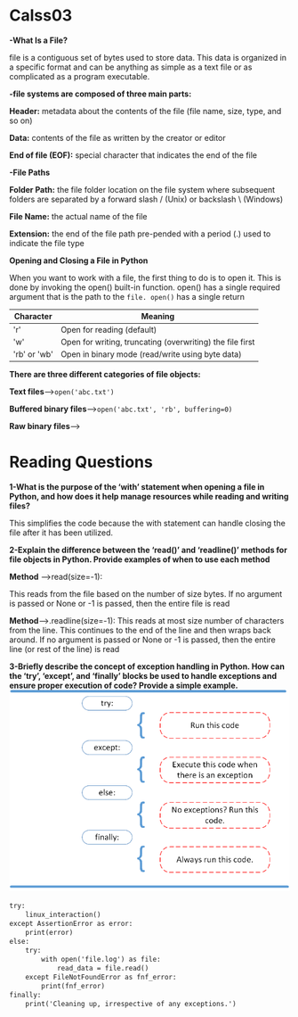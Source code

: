 # Calss03

**-What Is a File?**

file is a contiguous set of bytes used to store data. 
This data is organized in a specific format and can be anything as simple as a text file or as complicated as a program executable. 



**-file systems are composed of three main parts:**

**Header:** metadata about the contents of the file (file name, size, type, and so on)


**Data:** contents of the file as written by the creator or editor


**End of file (EOF):** special character that indicates the end of the file


**-File Paths**

**Folder Path:** the file folder location on the file system where subsequent folders are separated by a forward slash / (Unix) or backslash \ (Windows)


**File Name:** the actual name of the file


**Extension:** the end of the file path pre-pended with a period (.) used to indicate the file type

**Opening and Closing a File in Python**

When you want to work with a file, the first thing to do is to open it. This is done by invoking the open() built-in function. open() has a single required argument that is the path to the `file. open()` has a single return

| Character      | Meaning |
| -----------| ----------- |
| 'r'	      |Open for reading (default) |
| 'w'	   |Open for writing, truncating (overwriting) the file first|
|'rb' or 'wb'| Open in binary mode (read/write using byte data) |

**There are three different categories of file objects:**

**Text files**-->`open('abc.txt')`


**Buffered binary files**-->`open('abc.txt', 'rb', buffering=0)`


**Raw binary files**-->


# Reading Questions


**1-What is the purpose of the ‘with’ statement when opening a file in Python, and how does it help manage resources while reading and writing files?**

This simplifies the code because the with statement can handle closing the file after it has been utilized.


**2-Explain the difference between the ‘read()’ and ‘readline()’ methods for file objects in Python. Provide examples of when to use each method**

**Method** -->read(size=-1):

This reads from the file based on the number of size bytes. If no argument is passed or None or -1 is passed, then the entire file is read 

**Method**-->.readline(size=-1):
    This reads at most size number of characters from the line. This continues to the end of the line and then wraps back around. If no argument is passed or None or -1 is passed, then the entire line (or rest of the line) is read
    
**3-Briefly describe the concept of exception handling in Python. How can the ‘try’, ‘except’, and ‘finally’ blocks be used to handle exceptions and ensure proper execution of code? Provide a simple example.**
![expcption](exption.webp)
```
try:
    linux_interaction()
except AssertionError as error:
    print(error)
else:
    try:
        with open('file.log') as file:
            read_data = file.read()
    except FileNotFoundError as fnf_error:
        print(fnf_error)
finally:
    print('Cleaning up, irrespective of any exceptions.')
```

